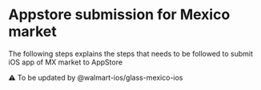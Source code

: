 # Appstore submission for Mexico market

The following steps explains the steps that needs to be followed to submit iOS app of MX market to AppStore



⚠️ To be updated by @walmart-ios/glass-mexico-ios

## 
